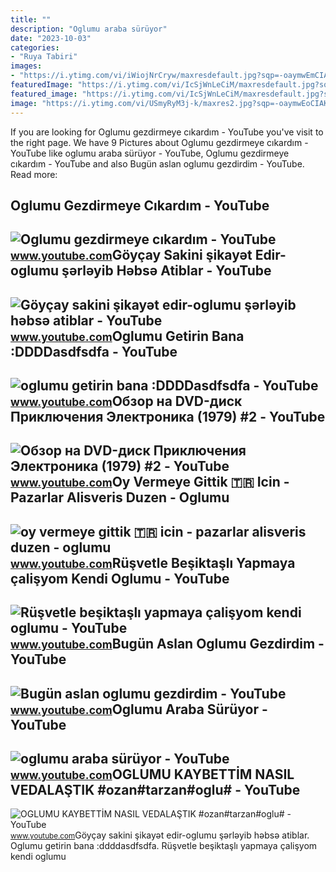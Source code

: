 ```yaml
---
title: ""
description: "Oglumu araba sürüyor"
date: "2023-10-03"
categories:
- "Ruya Tabiri"
images:
- "https://i.ytimg.com/vi/iWiojNrCryw/maxresdefault.jpg?sqp=-oaymwEmCIAKENAF8quKqQMa8AEB-AGUA4AC0AWKAgwIABABGH8gGSggMA8=&amp;rs=AOn4CLA1YlOMtGlBVisFKymdq2-xU4s9dw"
featuredImage: "https://i.ytimg.com/vi/IcSjWnLeCiM/maxresdefault.jpg?sqp=-oaymwEmCIAKENAF8quKqQMa8AEB-AH-CYAC0AWKAgwIABABGGUgZShlMA8=&amp;rs=AOn4CLCi2An72BV5lm9fN80Ujip2LWbZkA"
featured_image: "https://i.ytimg.com/vi/IcSjWnLeCiM/maxresdefault.jpg?sqp=-oaymwEmCIAKENAF8quKqQMa8AEB-AH-CYAC0AWKAgwIABABGGUgZShlMA8=&amp;rs=AOn4CLCi2An72BV5lm9fN80Ujip2LWbZkA"
image: "https://i.ytimg.com/vi/USmyRyM3j-k/maxres2.jpg?sqp=-oaymwEoCIAKENAF8quKqQMcGADwAQH4AZQDgALQBYoCDAgAEAEYfyAnKFMwDw==&amp;rs=AOn4CLBIMAfUmRWsBhiKKYAJBFeLg6r6FQ"
---
```


If you are looking for Oglumu gezdirmeye cıkardım - YouTube you've visit to the right page. We have 9 Pictures about Oglumu gezdirmeye cıkardım - YouTube like oglumu araba sürüyor - YouTube, Oglumu gezdirmeye cıkardım - YouTube and also Bugün aslan oglumu gezdirdim - YouTube. Read more:

Oglumu Gezdirmeye Cıkardım - YouTube
------------------------------------

 ![Oglumu gezdirmeye cıkardım - YouTube](https://i.ytimg.com/vi/USmyRyM3j-k/maxres2.jpg?sqp=-oaymwEoCIAKENAF8quKqQMcGADwAQH4AZQDgALQBYoCDAgAEAEYfyAnKFMwDw==&rs=AOn4CLBIMAfUmRWsBhiKKYAJBFeLg6r6FQ) <small>www.youtube.com</small>Göyçay Sakini şikayət Edir-oglumu şərləyib Həbsə Atiblar - YouTube
------------------------------------------------------------------

 ![Göyçay sakini şikayət edir-oglumu şərləyib həbsə atiblar - YouTube](https://i.ytimg.com/vi/btfzFyHNRmw/maxresdefault.jpg) <small>www.youtube.com</small>Oglumu Getirin Bana :DDDDasdfsdfa - YouTube
-------------------------------------------

 ![oglumu getirin bana :DDDDasdfsdfa - YouTube](https://i.ytimg.com/vi/F5NejohYhms/maxresdefault.jpg) <small>www.youtube.com</small>Обзор на DVD-диск Приключения Электроника (1979) #2 - YouTube
-------------------------------------------------------------

 ![Обзор на DVD-диск Приключения Электроника (1979) #2 - YouTube](https://i.ytimg.com/vi/T_OgLUMU-Ps/maxresdefault.jpg?sqp=-oaymwEmCIAKENAF8quKqQMa8AEB-AH-CYAC0AWKAgwIABABGEMgRyhlMA8=&rs=AOn4CLC4iEyMLBhBNZfvBf5fSuwkZ0lSZQ) <small>www.youtube.com</small>Oy Vermeye Gittik 🇹🇷 Icin - Pazarlar Alisveris Duzen - Oglumu
-------------------------------------------------------------

 ![oy vermeye gittik 🇹🇷 icin - pazarlar alisveris duzen - oglumu](https://i.ytimg.com/vi/toBA3HEPZpU/maxresdefault.jpg) <small>www.youtube.com</small>Rüşvetle Beşiktaşlı Yapmaya çalişyom Kendi Oglumu - YouTube
-----------------------------------------------------------

 ![Rüşvetle beşiktaşlı yapmaya çalişyom kendi oglumu - YouTube](https://i.ytimg.com/vi/rPnjPGJ_d4I/maxresdefault.jpg?sqp=-oaymwEmCIAKENAF8quKqQMa8AEB-AHIAYAC6AKKAgwIABABGFYgYChlMA8=&rs=AOn4CLAL85cBoscFr1cf9SFB-tk8nxsoTg) <small>www.youtube.com</small>Bugün Aslan Oglumu Gezdirdim - YouTube
--------------------------------------

 ![Bugün aslan oglumu gezdirdim - YouTube](https://i.ytimg.com/vi/a0NqoZ8Ix_M/maxresdefault.jpg?sqp=-oaymwEmCIAKENAF8quKqQMa8AEB-AGUA4AC0AWKAgwIABABGFkgWShZMA8=&rs=AOn4CLBNA4GOd4sSNHhFh0qeBYnFhAbkvw) <small>www.youtube.com</small>Oglumu Araba Sürüyor - YouTube
------------------------------

 ![oglumu araba sürüyor - YouTube](https://i.ytimg.com/vi/iWiojNrCryw/maxresdefault.jpg?sqp=-oaymwEmCIAKENAF8quKqQMa8AEB-AGUA4AC0AWKAgwIABABGH8gGSggMA8=&rs=AOn4CLA1YlOMtGlBVisFKymdq2-xU4s9dw) <small>www.youtube.com</small>OGLUMU KAYBETTİM NASIL VEDALAŞTIK #ozan#tarzan#oglu# - YouTube
--------------------------------------------------------------

 ![OGLUMU KAYBETTİM NASIL VEDALAŞTIK #ozan#tarzan#oglu# - YouTube](https://i.ytimg.com/vi/IcSjWnLeCiM/maxresdefault.jpg?sqp=-oaymwEmCIAKENAF8quKqQMa8AEB-AH-CYAC0AWKAgwIABABGGUgZShlMA8=&rs=AOn4CLCi2An72BV5lm9fN80Ujip2LWbZkA) <small>www.youtube.com</small>Göyçay sakini şikayət edir-oglumu şərləyib həbsə atiblar. Oglumu getirin bana :ddddasdfsdfa. Rüşvetle beşiktaşlı yapmaya çalişyom kendi oglumu

